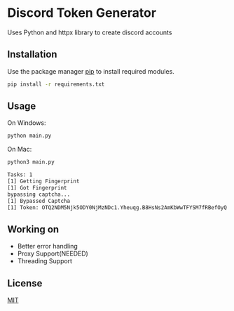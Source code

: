 # Discord Token Generator

Uses Python and httpx library to create discord accounts


## Installation

Use the package manager [pip](https://pip.pypa.io/en/stable/) to install required modules.

```bash
pip install -r requirements.txt
```


## Usage
On Windows:
```bash
python main.py
```
On Mac:
```bash
python3 main.py
```


```bash
Tasks: 1
[1] Getting Fingerprint
[1] Got Fingerprint
bypassing captcha...
[1] Bypassed Captcha
[1] Token: OTQ2NDM5Njk5ODY0NjMzNDc1.Yheuqg.B8HsNs2AmKbWwTFYSM7fRBefOyQ

```

## Working on
- Better error handling
- Proxy Support(NEEDED)
- Threading Support

## License
[MIT](https://choosealicense.com/licenses/mit/)
